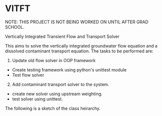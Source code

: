 VITFT
=====

NOTE: THIS PROJECT IS NOT BEING WORKED ON UNTIL AFTER GRAD SCHOOL.

Vertically Integrated Transient Flow and Transport  Solver

This aims to solve the vertically integrated groundwater flow equation 
and a dissolved contaminant transport equation. 
The tasks to be performed are:

1. Update old flow solver in OOP framework
- Create testing framework using python's unittest module
- Test flow solver
2. Add contaminant transport solver to the system. 
- create new solver using upstream weighting.
- test solver using unittest.

The following is a sketch of the class heirarchy. 
